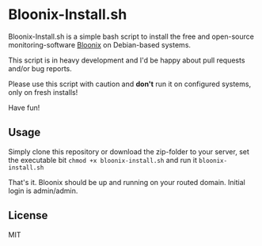 # Bloonix-Install.sh

Bloonix-Install.sh is a simple bash script to install the free and open-source monitoring-software [Bloonix](https://bloonix.org/) on Debian-based systems.

This script is in heavy development and I'd be happy about pull requests and/or bug reports.

Please use this script with caution and **don't** run it on configured systems, only on fresh installs!

Have fun!

## Usage

Simply clone this repository or download the zip-folder to your server, set the executable bit
```chmod +x bloonix-install.sh```
and run it
```bloonix-install.sh```

That's it. Bloonix should be up and running on your routed domain. Initial login is admin/admin.

License
----

MIT
